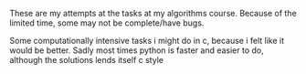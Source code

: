 These are my attempts at the tasks at my algorithms course.
Because of the limited time, some may not be complete/have bugs.

Some computationally intensive tasks i might do in c, because i felt like it would be better. Sadly most times python is faster and easier to do, although the solutions lends itself c style
